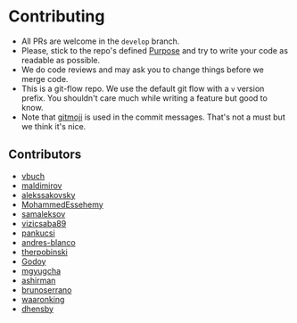 # Contributing

* All PRs are welcome in the `develop` branch.
* Please, stick to the repo's defined [Purpose](README.md#purpose) and try to write your code as readable as possible.
* We do code reviews and may ask you to change things before we merge code.
* This is a git-flow repo. We use the default git flow with a `v` version prefix. You shouldn't care much while writing a feature but good to know.
* Note that [gitmoji](https://gitmoji.carloscuesta.me/) is used in the commit messages. That's not a must but we think it's nice.

## Contributors

* [vbuch](https://github.com/vbuch)
* [maldimirov](https://github.com/maldimirov)
* [alekssakovsky](https://github.com/alekssakovsky)
* [MohammedEssehemy](https://github.com/mohammedessehemy)
* [samaleksov](https://github.com/samaleksov)
* [vizicsaba89](https://github.com/vizicsaba89)
* [pankucsi](https://github.com/pankucsi)
* [andres-blanco](https://github.com/andres-blanco)
* [therpobinski](https://github.com/therpobinski)
* [Godoy](https://github.com/Godoy)
* [mgyugcha](https://github.com/mgyugcha)
* [ashirman](https://github.com/ashirman)
* [brunoserrano](https://github.com/brunoserrano)
* [waaronking](https://github.com/waaronking)
* [dhensby](https://github.com/dhensby)
